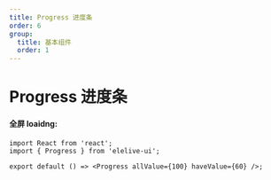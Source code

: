 ```yaml
---
title: Progress 进度条
order: 6
group:
  title: 基本组件
  order: 1
---
```


# Progress 进度条

#### 全屏 loaidng:

```tsx
import React from 'react';
import { Progress } from 'elelive-ui';

export default () => <Progress allValue={100} haveValue={60} />;
```

<API src="./index.tsx"></API>
